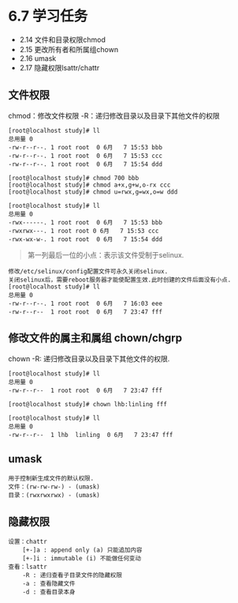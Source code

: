 # 6.7 学习任务
- 2.14 文件和目录权限chmod
- 2.15 更改所有者和所属组chown
- 2.16 umask
- 2.17 隐藏权限lsattr/chattr


## 文件权限
chmod：修改文件权限
-R：递归修改目录以及目录下其他文件的权限
```
[root@localhost study]# ll
总用量 0
-rw-r--r--. 1 root root  0 6月   7 15:53 bbb
-rw-r--r--. 1 root root  0 6月   7 15:53 ccc
-rw-r--r--. 1 root root  0 6月   7 15:54 ddd

[root@localhost study]# chmod 700 bbb
[root@localhost study]# chmod a+x,g+w,o-rx ccc
[root@localhost study]# chmod u=rwx,g=wx,o=w ddd

[root@localhost study]# ll
总用量 0
-rwx------. 1 root root  0 6月   7 15:53 bbb
-rwxrwx---. 1 root root 0 6月   7 15:53 ccc
-rwx-wx-w-. 1 root root  0 6月   7 15:54 ddd
```
> 第一列最后一位的小点：表示该文件受制于selinux.
```
修改/etc/selinux/config配置文件可永久关闭selinux.
关闭selinux后，需要reboot服务器才能使配置生效.此时创建的文件后面没有小点.
[root@localhost study]# ll
总用量 0
-rw-r--r--. 1 root root  0 6月   7 16:03 eee
-rw-r--r--  1 root root  0 6月   7 23:47 fff
```

## 修改文件的属主和属组 chown/chgrp
chown -R: 递归修改目录以及目录下其他文件的权限.
```
[root@localhost study]# ll
总用量 0
-rw-r--r--  1 root root  0 6月   7 23:47 fff

[root@localhost study]# chown lhb:linling fff

[root@localhost study]# ll
总用量 0
-rw-r--r--  1 lhb  linling  0 6月   7 23:47 fff
``` 

## umask
```
用于控制新生成文件的默认权限.
文件：(rw-rw-rw-) - (umask)
目录：(rwxrwxrwx) - (umask)

```

## 隐藏权限
```
设置：chattr
	[+-]a : append only (a) 只能追加内容
	[+-]i : immutable (i) 不能做任何变动
查看：lsattr
	-R : 递归查看子目录文件的隐藏权限
	-a : 查看隐藏文件
	-d : 查看目录本身
```

